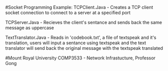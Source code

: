 #Socket Programming Example:
TCPClient.Java - Creates a TCP client socket connection to connect to a server at a specified port

TCPServer.Java - Recieves the client's sentance and sends back the same message as uppercase

TextTranslator.Java - Reads in 'codebook.txt', a file of textspeak and it's translation, users will input a sentance using textspeak and the text translator will send back the original message with the textspeak translated

#Mount Royal University
COMP3533 - Network Infrastucture, Professor Gong
